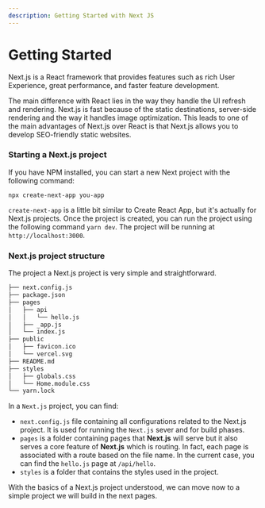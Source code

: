 ```yaml
---
description: Getting Started with Next JS
---
```


# Getting Started

Next.js is a React framework that provides features such as rich User Experience, great performance, and faster feature development.&#x20;

The main difference with React lies in the way they handle the UI refresh and rendering. Next.js is fast because of the static destinations, server-side rendering and the way it handles image optimization. This leads to one of the main advantages of Next.js over React is that Next.js allows you to develop SEO-friendly static websites.

### Starting a Next.js project

If you have NPM installed, you can start a new Next project with the following command:&#x20;

```
npx create-next-app you-app
```

`create-next-app` is a little bit similar to Create React App, but it's actually for Next.js projects. Once the project is created, you can run the project using the following command `yarn dev`. The project will be running at `http://localhost:3000`.

### Next.js project structure

The project a Next.js project is very simple and straightforward.&#x20;

```bash
├── next.config.js
├── package.json
├── pages
│   ├── api
│   │   └── hello.js
│   ├── _app.js
│   └── index.js
├── public
│   ├── favicon.ico
│   └── vercel.svg
├── README.md
├── styles
│   ├── globals.css
│   └── Home.module.css
└── yarn.lock
```

In a `Next.js` project, you can find:

* `next.config.js` file containing all configurations related to the Next.js project. It is used for running the `Next.js` sever and for build phases.
* `pages` is a folder containing pages that **Next.js** will serve but it also serves a core feature of **Next.js** which is routing. In fact, each page is associated with a route based on the file name. In the current case, you can find the `hello.js` page at `/api/hello`.&#x20;
* `styles` is a folder that contains the styles used in the project.&#x20;

With the basics of a Next.js project understood, we can move now to a simple project we will build in the next pages.

